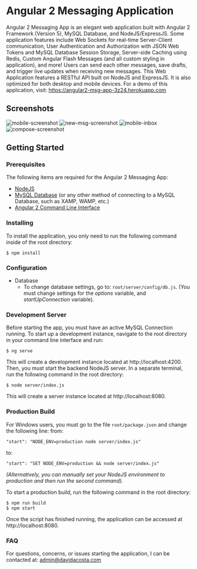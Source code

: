 
# Angular 2 Messaging Application

Angular 2 Messaging App is an elegant web application built with Angular 2 Framework (Version 5), MySQL Database, and NodeJS/ExpressJS. Some application features include Web Sockets for real-time Server-Client communication, User Authentication and Authorization with JSON Web Tokens and MySQL Database Session Storage, Server-side Caching using Redis, Custom Angular Flash Messages (and all custom styling in application), and more! Users can send each other messages, save drafts, and trigger live updates when receiving new messages. This Web Application features a RESTful API built on NodeJS and ExpressJS. It is also optimized for both desktop and mobile devices. For a demo of this application, visit: https://angular2-msg-app-3z24.herokuapp.com

## Screenshots

![mobile-screenshot](https://i.imgur.com/P2OSFPK.png)
![new-msg-screenshot](https://i.imgur.com/4GLGAWk.png)
![mobile-inbox](https://i.imgur.com/ikLtgLC.png)
![compose-screenshot](https://i.imgur.com/tLVrKyb.png)

## Getting Started

### Prerequisites
The following items are required for the Angular 2 Messaging App:

 - [NodeJS](https://nodejs.org/en/)
 - [MySQL Database](https://www.mysql.com/) (or any other method of connecting to a MySQL Database, such as XAMP, WAMP, etc.)
 - [Angular 2 Command Line Interface](https://cli.angular.io/)

### Installing
To install the application, you only need to run the following command inside of the root directory:

    $ npm install
    
### Configuration

 - Database 
	- To change database settings, go to: `root/server/config/db.js`. (You must change settings for the *options* variable, and *startUpConnection* variable).

### Development Server
Before starting the app, you must have an active MySQL Connection running. To start up a development instance, navigate to the root directory in your command line interface and run:

    $ ng serve

This will create a development instance located at http://localhost:4200. Then, you must start the backend NodeJS server. In a separate terminal, run the following command in the root directory:

    $ node server/index.js

This will create a server instance located at http://localhost:8080.


### Production Build
For Windows users, you must go to the file `root/package.json` and change the following line:
from:

    "start": "NODE_ENV=production node server/index.js"

to:

    "start": "SET NODE_ENV=production && node server/index.js"
*(Alternatively, you can manually set your NodeJS environment to production and then run the second command).*  

To start a production build, run the following command in the root directory:

    $ npm run build
    $ npm start

Once the script has finished running, the application can be accessed at http://localhost:8080.

### FAQ
For questions, concerns, or issues starting the application, I can be contacted at:
admin@davidacosta.com
